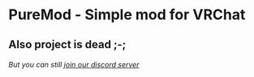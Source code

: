 # PureMod - Simple mod for VRChat
## Also project is dead ;-;
###### But you can still [join our discord server](https://discord.gg/VCbeWNW)
